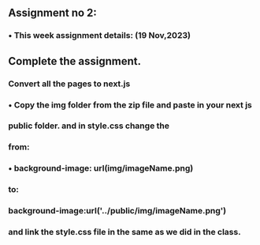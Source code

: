 ## Assignment no 2:
### • This week assignment details: (19 Nov,2023)
## Complete the assignment.
### Convert all the pages to next.js
### • Copy the img folder from the zip file and paste in your next js
### public folder. and in style.css change the
### from:
### • background-image: url(img/imageName.png)
###  to:
###  background-image:url('../public/img/imageName.png')
###  and link the style.css file in the same as we did in the class.